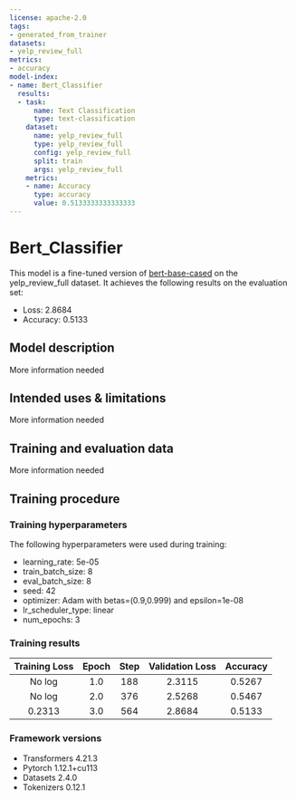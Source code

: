 ```yaml
---
license: apache-2.0
tags:
- generated_from_trainer
datasets:
- yelp_review_full
metrics:
- accuracy
model-index:
- name: Bert_Classifier
  results:
  - task:
      name: Text Classification
      type: text-classification
    dataset:
      name: yelp_review_full
      type: yelp_review_full
      config: yelp_review_full
      split: train
      args: yelp_review_full
    metrics:
    - name: Accuracy
      type: accuracy
      value: 0.5133333333333333
---
```


<!-- This model card has been generated automatically according to the information the Trainer had access to. You
should probably proofread and complete it, then remove this comment. -->

# Bert_Classifier

This model is a fine-tuned version of [bert-base-cased](https://huggingface.co/bert-base-cased) on the yelp_review_full dataset.
It achieves the following results on the evaluation set:
- Loss: 2.8684
- Accuracy: 0.5133

## Model description

More information needed

## Intended uses & limitations

More information needed

## Training and evaluation data

More information needed

## Training procedure

### Training hyperparameters

The following hyperparameters were used during training:
- learning_rate: 5e-05
- train_batch_size: 8
- eval_batch_size: 8
- seed: 42
- optimizer: Adam with betas=(0.9,0.999) and epsilon=1e-08
- lr_scheduler_type: linear
- num_epochs: 3

### Training results

| Training Loss | Epoch | Step | Validation Loss | Accuracy |
|:-------------:|:-----:|:----:|:---------------:|:--------:|
| No log        | 1.0   | 188  | 2.3115          | 0.5267   |
| No log        | 2.0   | 376  | 2.5268          | 0.5467   |
| 0.2313        | 3.0   | 564  | 2.8684          | 0.5133   |


### Framework versions

- Transformers 4.21.3
- Pytorch 1.12.1+cu113
- Datasets 2.4.0
- Tokenizers 0.12.1
